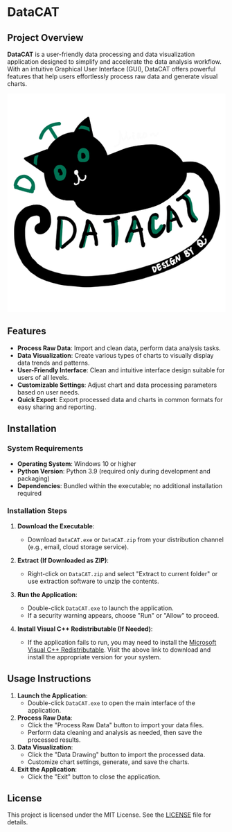 # DataCAT

## Project Overview

**DataCAT** is a user-friendly data processing and data visualization application designed to simplify and accelerate the data analysis workflow. With an intuitive Graphical User Interface (GUI), DataCAT offers powerful features that help users effortlessly process raw data and generate visual charts.

![](DATACAT_V1_1.jpg)

## Features

- **Process Raw Data**: Import and clean data, perform data analysis tasks.
- **Data Visualization**: Create various types of charts to visually display data trends and patterns.
- **User-Friendly Interface**: Clean and intuitive interface design suitable for users of all levels.
- **Customizable Settings**: Adjust chart and data processing parameters based on user needs.
- **Quick Export**: Export processed data and charts in common formats for easy sharing and reporting.

## Installation

### System Requirements

- **Operating System**: Windows 10 or higher
- **Python Version**: Python 3.9 (required only during development and packaging)
- **Dependencies**: Bundled within the executable; no additional installation required

### Installation Steps

1. **Download the Executable**:
   - Download `DataCAT.exe` or `DataCAT.zip` from your distribution channel (e.g., email, cloud storage service).

2. **Extract (If Downloaded as ZIP)**:
   - Right-click on `DataCAT.zip` and select "Extract to current folder" or use extraction software to unzip the contents.

3. **Run the Application**:
   - Double-click `DataCAT.exe` to launch the application.
   - If a security warning appears, choose "Run" or "Allow" to proceed.

4. **Install Visual C++ Redistributable (If Needed)**:
   - If the application fails to run, you may need to install the [Microsoft Visual C++ Redistributable](https://support.microsoft.com/en-us/help/2977003/the-latest-supported-visual-c-downloads). Visit the above link to download and install the appropriate version for your system.

## Usage Instructions

1. **Launch the Application**:
   - Double-click `DataCAT.exe` to open the main interface of the application.
2. **Process Raw Data**:
   - Click the "Process Raw Data" button to import your data files.
   - Perform data cleaning and analysis as needed, then save the processed results.
3. **Data Visualization**:
   - Click the "Data Drawing" button to import the processed data.
   - Customize chart settings, generate, and save the charts.
4. **Exit the Application**:
   - Click the "Exit" button to close the application.

## License

This project is licensed under the MIT License. See the [LICENSE](LICENSE) file for details.
